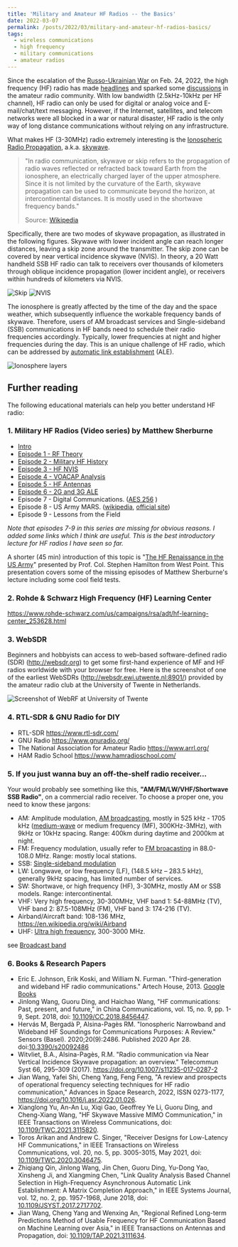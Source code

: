 ```yaml
---
title: 'Military and Amateur HF Radios -- the Basics'
date: 2022-03-07
permalink: /posts/2022/03/military-and-amateur-hf-radios-basics/
tags:
  - wireless communications
  - high frequency
  - military communications
  - amateur radios
---
```


Since the escalation of the [Russo-Ukrainian War](https://en.wikipedia.org/wiki/2022_Russian_invasion_of_Ukraine) on Feb. 24, 2022, the high frequency (HF) radio has made [headlines](https://www.nytimes.com/2022/03/03/business/media/bbc-shortwave-radio-ukraine.html) and sparked some [discussions](https://www.rtl-sdr.com/radio-related-news-occurring-in-the-russia-ukraine-conflict/) in the amateur radio community. With low bandwidth (2.5kHz-10kHz per HF channel), HF radio can only be used for digital or analog voice and E-mail/chat/text messaging. However, if the Internet, satellites, and telecom networks were all blocked in a war or natural disaster, HF radio is the only way of long distance communications without relying on any infrastructure. 


What makes HF (3-30MHz) radio extremely interesting is the [Ionospheric Radio Propagation](https://www.electronics-notes.com/articles/antennas-propagation/ionospheric/hf-propagation-basics.php), a.k.a. [skywave](https://en.wikipedia.org/wiki/Skywave).  
> "In radio communication, skywave or skip refers to the propagation of radio waves reflected or refracted back toward Earth from the ionosphere, an electrically charged layer of the upper atmosphere. Since it is not limited by the curvature of the Earth, skywave propagation can be used to communicate beyond the horizon, at intercontinental distances. It is mostly used in the shortwave frequency bands."
>
> Source: [Wikipedia](https://en.wikipedia.org/wiki/Skywave)
 
Specifically, there are two modes of skywave propagation, as illustrated in the following figures. Skywave with lower incident angle can reach longer distances, leaving a skip zone around the transmitter. The skip zone can be covered by near vertical incidence skywave (NVIS). In theory, a 20 Watt handheld SSB HF radio can talk to receivers over thousands of kilometers through oblique incidence propagation (lower incident angle), or receivers within hundreds of kilometers via NVIS.

![Skip](https://i.imgur.com/UKseQ9x.jpg)
![NVIS](https://i.imgur.com/LW34csx.jpg)

The ionosphere is greatly affected by the time of the day and the space weather, which subsequently influence the workable frequency bands of skywave. Therefore, users of AM broadcast services and Single-sideband (SSB) communications in HF bands need to schedule their radio frequencies accordingly. Typically, lower frequencies at night and higher frequencies during the day. This is an unique challenge of HF radio, which can be addressed by [automatic link establishment](https://en.wikipedia.org/wiki/Automatic_link_establishment) (ALE).

![Ionosphere layers](https://i.imgur.com/VI99HqC.jpg)

## Further reading

The following educational materials can help you better understand HF radio:

### 1. Military HF Radios (Video series) by Matthew Sherburne
- [Intro](https://www.youtube.com/watch?v=dZSLM7iFVMg)
- [Episode 1 - RF Theory](https://www.youtube.com/watch?v=lzjYSoYuoXI)
- [Episode 2 - Military HF History](https://www.youtube.com/watch?v=AoI1RHQuZWQ)
- [Episode 3 - HF NVIS](https://www.youtube.com/watch?v=PBQ0c1_3Ugw)
- [Episode 4 - VOACAP Analysis](https://www.youtube.com/watch?v=QEBho6Xvzdo)
- [Episode 5 - HF Antennas](https://www.youtube.com/watch?v=wdrIOKXF7jE)
- [Episode 6 - 2G and 3G ALE](https://www.youtube.com/watch?v=3viGM7AHvPM)
- Episode 7 - Digital Communications. ([AES 256](https://en.wikipedia.org/wiki/Advanced_Encryption_Standard) )
- Episode 8 - US Army MARS. ([wikipedia](https://en.wikipedia.org/wiki/Military_Auxiliary_Radio_System), [official site](https://www.usarmymars.org/))
- Episode 9 - Lessons from the Field

_Note that episodes 7-9 in this series are missing for obvious reasons. I added some links which I think are useful. This is the best introductory lecture for HF radios I have seen so far._ 

A shorter (45 min) introduction of this topic is
"[The HF Renaissance in the US Army](https://www.youtube.com/watch?v=9QIeG4LiFMg)" presented by Prof. Col. Stephen Hamilton from West Point. This presentation covers some of the missing episodes of Matthew Sherburne's lecture including some cool field tests.

### 2. Rohde & Schwarz High Frequency (HF) Learning Center
<https://www.rohde-schwarz.com/us/campaigns/rsa/adt/hf-learning-center_253628.html>

### 3. WebSDR
Beginners and hobbyists can access to  web-based software-defined radio (SDR) (<http://websdr.org>) to get some first-hand experience of MF and HF radios worldwide with your browser for free. Here is the screenshot of one of the earliest WebSDRs (<http://websdr.ewi.utwente.nl:8901/>) provided by the amateur radio club at the University of Twente in Netherlands.

![Screenshot of WebRF at University of Twente](https://i.imgur.com/2lAKPc9.png)

### 4. RTL-SDR & GNU Radio for DIY

- RTL-SDR <https://www.rtl-sdr.com/>
- GNU Radio <https://www.gnuradio.org/>
- The National Association for Amateur Radio <https://www.arrl.org/>
- HAM Radio School <https://www.hamradioschool.com/>

### 5. If you just wanna buy an off-the-shelf radio receiver...
Your would probably see something like this, **"AM/FM/LW/VHF/Shortwave SSB Radio"**, on a commercial radio receiver. To choose a proper one, you need to know these jargons:

- AM: Amplitude modulation, [AM broadcasting](https://en.wikipedia.org/wiki/AM_broadcasting), mostly in 525 kHz - 1705 kHz ([medium-wave](https://en.wikipedia.org/wiki/Medium_wave) or medium frequency (MF), 300KHz-3MHz), with 9kHz or 10kHz spacing. Range: 400km during daytime and 2000km at night.
- FM: Frequency modulation, usually refer to [FM broacasting](https://en.wikipedia.org/wiki/FM_broadcasting) in 88.0-108.0 MHz. Range: mostly local stations.
- SSB: [Single-sideband modulation](https://en.wikipedia.org/wiki/Single-sideband_modulation)
- LW: Longwave, or low frequency (LF), (148.5 kHz – 283.5 kHz), generally 9kHz spacing, has limited number of services.
- SW: Shortwave, or high frequency (HF), 3-30MHz, mostly AM or SSB models. Range: intercontinental. 
- VHF: Very high frequency, 30-300MHz, VHF band 1: 54-88MHz (TV), VHF band 2: 87.5-108MHz (FM), VHF band 3: 174-216 (TV).
- Airband/Aircraft band: 108-136 MHz, <https://en.wikipedia.org/wiki/Airband>
- UHF: [Ultra high frequency](https://en.wikipedia.org/wiki/Ultra_high_frequency), 300-3000 MHz.

see [Broadcast band](https://en.wikipedia.org/wiki/Broadcast_band)

### 6. Books & Research Papers

- Eric E. Johnson, Erik Koski, and William N. Furman. "Third-generation and wideband HF radio communications." Artech House, 2013. [Google Books](https://books.google.com/books?id=luqEtNNsciMC&lpg=PR9&ots=6KLEMv2Syt&dq=Third-Generation%20and%20Wideband%20HF%20Radio%20Communications&lr&pg=PR9#v=onepage&q&f=false)
- Jinlong Wang, Guoru Ding, and Haichao Wang, "HF communications: Past, present, and future," in China Communications, vol. 15, no. 9, pp. 1-9, Sept. 2018, doi: [10.1109/CC.2018.8456447](https://ieeexplore.ieee.org/document/8456447).
- Hervás M, Bergadà P, Alsina-Pagès RM. "Ionospheric Narrowband and Wideband HF Soundings for Communications Purposes: A Review." Sensors (Basel). 2020;20(9):2486. Published 2020 Apr 28. doi:[10.3390/s20092486](https://www.ncbi.nlm.nih.gov/pmc/articles/PMC7273218/)
- Witvliet, B.A., Alsina-Pagès, R.M. "Radio communication via Near Vertical Incidence Skywave propagation: an overview." Telecommun Syst 66, 295–309 (2017). <https://doi.org/10.1007/s11235-017-0287-2>
- Jian Wang, Yafei Shi, Cheng Yang, Feng Feng, "A review and prospects of operational frequency selecting techniques for HF radio communication," Advances in Space Research, 2022, ISSN 0273-1177, <https://doi.org/10.1016/j.asr.2022.01.026>.
- Xianglong Yu, An-An Lu, Xiqi Gao, Geoffrey Ye Li, Guoru Ding, and Cheng-Xiang Wang, "HF Skywave Massive MIMO Communication," in IEEE Transactions on Wireless Communications, doi: [10.1109/TWC.2021.3115820](https://ieeexplore.ieee.org/document/9559764).
- Toros Arikan and Andrew C. Singer, "Receiver Designs for Low-Latency HF Communications," in IEEE Transactions on Wireless Communications, vol. 20, no. 5, pp. 3005-3015, May 2021, doi: [10.1109/TWC.2020.3046475](https://ieeexplore.ieee.org/document/9311865).
- Zhiqiang Qin, Jinlong Wang, Jin Chen, Guoru Ding, Yu-Dong Yao, Xinsheng Ji, and Xiangming Chen, "Link Quality Analysis Based Channel Selection in High-Frequency Asynchronous Automatic Link Establishment: A Matrix Completion Approach," in IEEE Systems Journal, vol. 12, no. 2, pp. 1957-1968, June 2018, doi: [10.1109/JSYST.2017.2717702](https://ieeexplore.ieee.org/document/7962279).
- Jian Wang, Cheng Yang and Wenxing An, "Regional Refined Long-term Predictions Method of Usable Frequency for HF Communication Based on Machine Learning over Asia," in IEEE Transactions on Antennas and Propagation, doi: [10.1109/TAP.2021.3111634](https://ieeexplore.ieee.org/document/9540339).
